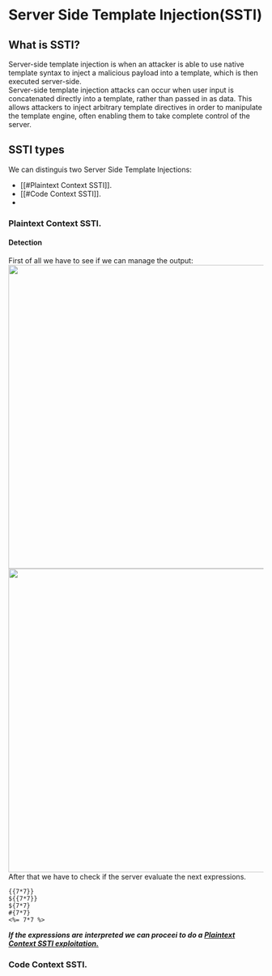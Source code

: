 # Server Side Template Injection(SSTI)
## What is SSTI?
Server-side template injection is when an attacker is able to use native template syntax to inject a malicious payload into a template, which is then executed server-side.<br />
Server-side template injection attacks can occur when user input is concatenated directly into a template, rather than passed in as data. This allows attackers to inject arbitrary template 
directives in order to manipulate the template engine, often enabling them to take complete control of the server.
 
## SSTI types
We can distinguis two Server Side Template Injections:
  - [[#Plaintext Context SSTI]].
  - [[#Code Context SSTI]].
  - 
### Plaintext Context SSTI.
#### Detection
First of all we have to see if we can manage the output:<br />
<img src="https://github.com/alejandro-pentest/Hacking-Web/assets/161533623/ea03795b-356a-47f6-83a4-0b103c923d63" width="600"><br />
<img src="https://github.com/alejandro-pentest/Hacking-Web/assets/161533623/7a747c61-5e2f-4e6a-a8c9-bc50993aa84e" width="600"><br />
After that we have to check if the server evaluate the next expressions.<br />
```
{{7*7}}
${{7*7}}
${7*7}
#{7*7}
<%= 7*7 %>
```
***If the expressions are interpreted we can proceei to do a [Plaintext Context SSTI exploitation.](https://github.com/alejandro-pentest/Hacking-Web/blob/main/Server%20Side%20Template%20Injection%20(SSTI)/Server%20Side%20Template%20Injection%20(SSTI).md)***



### Code Context SSTI.




